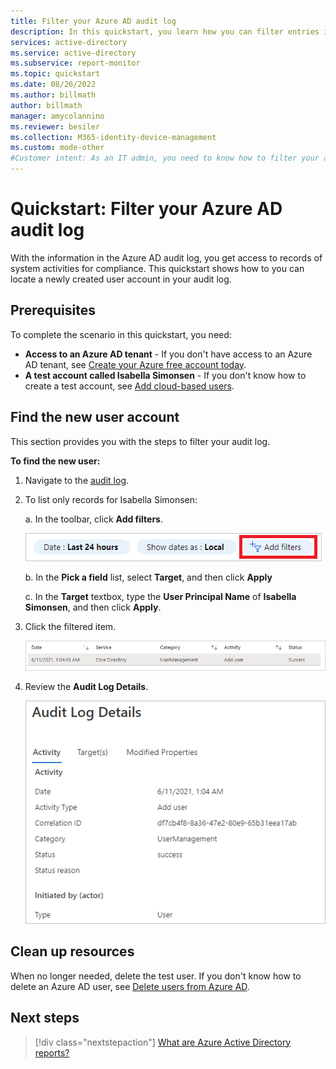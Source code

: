 ```yaml
---
title: Filter your Azure AD audit log
description: In this quickstart, you learn how you can filter entries in your Azure AD audit log.
services: active-directory
ms.service: active-directory
ms.subservice: report-monitor
ms.topic: quickstart
ms.date: 08/26/2022
ms.author: billmath
author: billmath
manager: amycolannino
ms.reviewer: besiler
ms.collection: M365-identity-device-management
ms.custom: mode-other
#Customer intent: As an IT admin, you need to know how to filter your audit log so that you can analyze management activities.
---
```

# Quickstart: Filter your Azure AD audit log 

With the information in the Azure AD audit log, you get access to records of system activities for compliance. 
This quickstart shows how to you can locate a newly created user account in your audit log.


## Prerequisites

To complete the scenario in this quickstart, you need:

- **Access to an Azure AD tenant** - If you don't have access to an Azure AD tenant, see [Create your Azure free account today](https://azure.microsoft.com/free/?WT.mc_id=A261C142F). 
- **A test account called Isabella Simonsen** - If you don't know how to create a test account, see [Add cloud-based users](../fundamentals/add-users-azure-active-directory.md#add-a-new-user).

## Find the new user account

This section provides you with the steps to filter your audit log.


**To find the new user:**

1. Navigate to the [audit log](https://portal.azure.com/#blade/Microsoft_AAD_IAM/ActiveDirectoryMenuBlade/Audit).

2. To list only records for Isabella Simonsen:

    a. In the toolbar, click **Add filters**.
    
    ![Add user filter](./media/quickstart-analyze-sign-in/add-filters.png)   

    b. In the **Pick a field** list, select **Target**, and then click **Apply**

    c. In the **Target** textbox, type the **User Principal Name** of **Isabella Simonsen**, and then click **Apply**.

3. Click the filtered item.

    ![Filtered items](./media/quickstart-filter-audit-log/audit-log-list.png)  

4.  Review the **Audit Log Details**.
 
    ![Audit log details](./media/quickstart-filter-audit-log/audit-log-details.png)  
 
  

## Clean up resources

When no longer needed, delete the test user. If you don't know how to delete an Azure AD user, see [Delete users from Azure AD](../fundamentals/add-users-azure-active-directory.md#delete-a-user).

## Next steps

> [!div class="nextstepaction"]
> [What are Azure Active Directory reports?](overview-reports.md)
